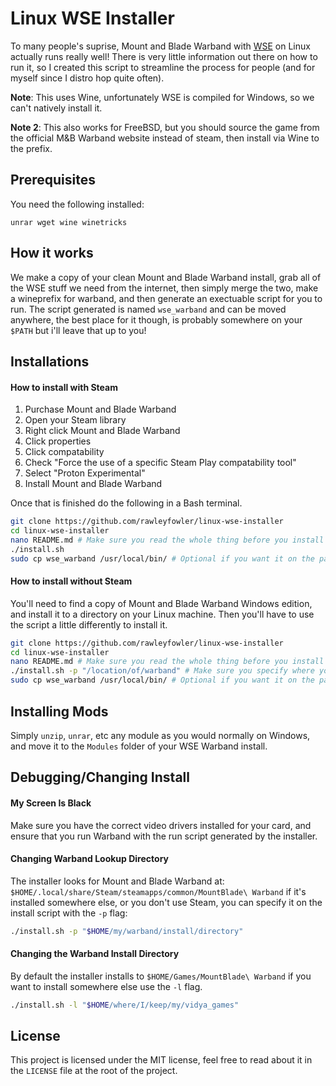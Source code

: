 # Linux WSE Installer
To many people's suprise, Mount and Blade Warband with [WSE](https://forums.taleworlds.com/index.php?threads/wb-warband-script-enhancer-v4-8-5-for-1-174.324890/) on Linux actually runs really well!
There is very little information out there on how to run it, so I created this script
to streamline the process for people (and for myself since I distro hop quite often).

**Note**: This uses Wine, unfortunately WSE is compiled for Windows, so we can't natively install it.

**Note 2**: This also works for FreeBSD, but you should source the game from the official M&B Warband website instead of steam, then install via Wine to the prefix.

## Prerequisites
You need the following installed:
```
unrar wget wine winetricks 
```

## How it works
We make a copy of your clean Mount and Blade Warband install, grab all of the WSE stuff
we need from the internet, then simply merge the two, make a wineprefix for warband, and then 
generate an exectuable script for you to run.
The script generated is named `wse_warband` and can be moved anywhere, the best place for it
though, is probably somewhere on your `$PATH` but i'll leave that up to you!


## Installations
#### How to install with Steam
1. Purchase Mount and Blade Warband
2. Open your Steam library
3. Right click Mount and Blade Warband
4. Click properties
5. Click compatability
6. Check "Force the use of a specific Steam Play compatability tool"
7. Select "Proton Experimental"
8. Install Mount and Blade Warband

Once that is finished do the following in a Bash terminal.
```bash
git clone https://github.com/rawleyfowler/linux-wse-installer
cd linux-wse-installer
nano README.md # Make sure you read the whole thing before you install
./install.sh
sudo cp wse_warband /usr/local/bin/ # Optional if you want it on the path.
```

#### How to install without Steam
You'll need to find a copy of Mount and Blade Warband Windows edition, and
install it to a directory on your Linux machine. Then you'll have to use the script a little
differently to install it.
```bash
git clone https://github.com/rawleyfowler/linux-wse-installer
cd linux-wse-installer
nano README.md # Make sure you read the whole thing before you install
./install.sh -p "/location/of/warband" # Make sure you specify where you have the game!
sudo cp wse_warband /usr/local/bin/ # Optional if you want it on the path.
```

## Installing Mods
Simply `unzip`, `unrar`, etc any module as you would normally on Windows, and move it to the `Modules` folder
of your WSE Warband install.


## Debugging/Changing Install

#### My Screen Is Black
Make sure you have the correct video drivers installed for your card, and ensure that you run Warband
with the run script generated by the installer.

#### Changing Warband Lookup Directory
The installer looks for Mount and Blade Warband at: `$HOME/.local/share/Steam/steamapps/common/MountBlade\ Warband` if
it's installed somewhere else, or you don't use Steam, you can specify it on the install script with the `-p` flag:
```bash
./install.sh -p "$HOME/my/warband/install/directory"
```

#### Changing the Warband Install Directory
By default the installer installs to `$HOME/Games/MountBlade\ Warband` if you want to install
somewhere else use the `-l` flag.
```bash
./install.sh -l "$HOME/where/I/keep/my/vidya_games"
```

## License
This project is licensed under the MIT license, feel free to read about it in the `LICENSE` file at the root of the project.
